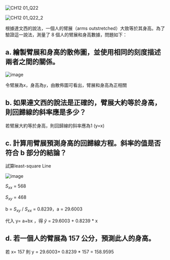 ![CH12 01_Q22](https://github.com/user-attachments/assets/da1725e7-14a8-403b-b653-b472eda780a1)

![CH12 01_Q22_2](https://github.com/user-attachments/assets/0ddcf5e3-e8ce-4b63-8404-947570063aa9)

根據達文西的說法，一個人的臂展（arms outstretched）大致等於其身高。為了驗證這一說法，測量了 8 個人的臂展和身高數據，問題如下：

a. 繪製臂展和身高的散佈圖，並使用相同的刻度描述兩者之間的關係。
---

![image](https://github.com/user-attachments/assets/5a31cbfe-01aa-4b9d-ad8a-eec1750f443c)

令臂展為x，身高為y，由散佈圖可看出，臂展和身高為正相關

b. 如果達文西的說法是正確的，臂展大約等於身高，則回歸線的斜率應是多少？
---

若臂展大約等於身高，則回歸線的斜率應為1 (y=x)

c. 計算用臂展預測身高的回歸線方程。斜率的值是否符合 b 部分的結論？
---

試算least-square Line 
			
![image](https://github.com/user-attachments/assets/29499947-dfe1-4099-aa26-d6e366f83b49)


$S_{xx}$ = 568

$S_{xy}$ = 468

b = $S_{xy}$ / $S_{xx}$ = 0.8239，a = 29.6003

代入 y= a+bx ，得 $\hat{y}$ = 29.6003 + 0.8239 * x



d. 若一個人的臂展為 157 公分，預測此人的身高。
---

若 x= 157 則 y = 29.6003+ 0.8239 * 157 = 158.9595
